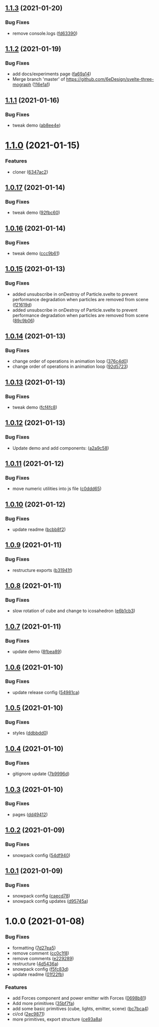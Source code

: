 ## [1.1.3](https://github.com/6eDesign/svelte-three-mograph/compare/v1.1.2...v1.1.3) (2021-01-20)


### Bug Fixes

* remove console.logs ([fd63390](https://github.com/6eDesign/svelte-three-mograph/commit/fd63390d3b12fd4ebe673d1408d1ba737387ec57))

## [1.1.2](https://github.com/6eDesign/svelte-three-mograph/compare/v1.1.1...v1.1.2) (2021-01-19)


### Bug Fixes

* add docs/experiments page ([fa69a14](https://github.com/6eDesign/svelte-three-mograph/commit/fa69a14ff9213cbbd657dd612e0e0d3af6ba99f7))
* Merge branch 'master' of https://github.com/6eDesign/svelte-three-mograph ([116e1a1](https://github.com/6eDesign/svelte-three-mograph/commit/116e1a17a1ba9640492a3202bd74d122a49b2c0a))

## [1.1.1](https://github.com/6eDesign/svelte-three-mograph/compare/v1.1.0...v1.1.1) (2021-01-16)


### Bug Fixes

* tweak demo ([ab8ee4e](https://github.com/6eDesign/svelte-three-mograph/commit/ab8ee4edce5eb80a42a3660f9af9a6bfa5b7c801))

# [1.1.0](https://github.com/6eDesign/svelte-three-mograph/compare/v1.0.17...v1.1.0) (2021-01-15)


### Features

* cloner ([6347ac2](https://github.com/6eDesign/svelte-three-mograph/commit/6347ac28667d22b743af0e5786c337e48ae8423b))

## [1.0.17](https://github.com/6eDesign/svelte-three-mograph/compare/v1.0.16...v1.0.17) (2021-01-14)


### Bug Fixes

* tweak demo ([92fbc60](https://github.com/6eDesign/svelte-three-mograph/commit/92fbc602c6d5d87964a223d45d26dec443d3738d))

## [1.0.16](https://github.com/6eDesign/svelte-three-mograph/compare/v1.0.15...v1.0.16) (2021-01-14)


### Bug Fixes

* tweak demo ([ccc9b61](https://github.com/6eDesign/svelte-three-mograph/commit/ccc9b61453ea1c437f50dc63bef2e426e2786481))

## [1.0.15](https://github.com/6eDesign/svelte-three-mograph/compare/v1.0.14...v1.0.15) (2021-01-13)


### Bug Fixes

* added unsubscribe in onDestroy of Particle.svelte to prevent performance degradation when particles are removed from scene ([f21619d](https://github.com/6eDesign/svelte-three-mograph/commit/f21619d8ef6eb367262045e8862300944e704036))
* added unsubscribe in onDestroy of Particle.svelte to prevent performance degradation when particles are removed from scene ([89c9b06](https://github.com/6eDesign/svelte-three-mograph/commit/89c9b06df174ad8339bac27b35779b7c5c2d7798))

## [1.0.14](https://github.com/6eDesign/svelte-three-mograph/compare/v1.0.13...v1.0.14) (2021-01-13)


### Bug Fixes

* change order of operations in animation loop ([376c4d0](https://github.com/6eDesign/svelte-three-mograph/commit/376c4d0e90581c4f2b78e4d39bdb6228ad6ec4a1))
* change order of operations in animation loop ([92d5723](https://github.com/6eDesign/svelte-three-mograph/commit/92d5723c52f01f6ad06b08219ebd4f8a2464f89b))

## [1.0.13](https://github.com/6eDesign/svelte-three-mograph/compare/v1.0.12...v1.0.13) (2021-01-13)


### Bug Fixes

* tweak demo ([fcf4fc8](https://github.com/6eDesign/svelte-three-mograph/commit/fcf4fc8ca596e8f649b0d37937bcb99f523ec0a2))

## [1.0.12](https://github.com/6eDesign/svelte-three-mograph/compare/v1.0.11...v1.0.12) (2021-01-13)


### Bug Fixes

* Update demo and add components: ([a2a9c58](https://github.com/6eDesign/svelte-three-mograph/commit/a2a9c58dd12fe19d76cbabfebcf995d40a2466d3))

## [1.0.11](https://github.com/6eDesign/svelte-three-mograph/compare/v1.0.10...v1.0.11) (2021-01-12)


### Bug Fixes

* move numeric utilities into js file ([c0ddd65](https://github.com/6eDesign/svelte-three-mograph/commit/c0ddd658433e0fa08df3273c617c1ad02c7c0a47))

## [1.0.10](https://github.com/6eDesign/svelte-three-mograph/compare/v1.0.9...v1.0.10) (2021-01-12)


### Bug Fixes

* update readme ([bcbb8f2](https://github.com/6eDesign/svelte-three-mograph/commit/bcbb8f2e3a0cbe5e0b9dce295b269575a4f34d84))

## [1.0.9](https://github.com/6eDesign/svelte-three-mograph/compare/v1.0.8...v1.0.9) (2021-01-11)


### Bug Fixes

* restructure exports ([b31941f](https://github.com/6eDesign/svelte-three-mograph/commit/b31941fda9e4e77d5e907033a6e3b3b239f6a10b))

## [1.0.8](https://github.com/6eDesign/svelte-three-mograph/compare/v1.0.7...v1.0.8) (2021-01-11)


### Bug Fixes

* slow rotation of cube and change to icosahedron ([e6b1cb3](https://github.com/6eDesign/svelte-three-mograph/commit/e6b1cb308355986c79de0a4ab459f1d805833919))

## [1.0.7](https://github.com/6eDesign/svelte-three-mograph/compare/v1.0.6...v1.0.7) (2021-01-11)


### Bug Fixes

* update demo ([8fbea89](https://github.com/6eDesign/svelte-three-mograph/commit/8fbea892f1a24ed67398ed6ed903012ddf239dfa))

## [1.0.6](https://github.com/6eDesign/svelte-three-mograph/compare/v1.0.5...v1.0.6) (2021-01-10)


### Bug Fixes

* update release config ([54981ca](https://github.com/6eDesign/svelte-three-mograph/commit/54981cadc7cffc567287d39fdd4b4dcb3c9ad6c9))

## [1.0.5](https://github.com/6eDesign/svelte-three-mograph/compare/v1.0.4...v1.0.5) (2021-01-10)


### Bug Fixes

* styles ([ddbbdd0](https://github.com/6eDesign/svelte-three-mograph/commit/ddbbdd0080fb91c83270a2e29d9d0ba645d85fe3))

## [1.0.4](https://github.com/6eDesign/svelte-three-mograph/compare/v1.0.3...v1.0.4) (2021-01-10)


### Bug Fixes

* gitignore update ([7b9996d](https://github.com/6eDesign/svelte-three-mograph/commit/7b9996dc1d63fbe26709c015a3a8730ce4527999))

## [1.0.3](https://github.com/6eDesign/svelte-three-mograph/compare/v1.0.2...v1.0.3) (2021-01-10)


### Bug Fixes

* pages ([dd49412](https://github.com/6eDesign/svelte-three-mograph/commit/dd4941205fd973b514757d326d3d221d5276993f))

## [1.0.2](https://github.com/6eDesign/svelte-three-mograph/compare/v1.0.1...v1.0.2) (2021-01-09)


### Bug Fixes

* snowpack config ([54df940](https://github.com/6eDesign/svelte-three-mograph/commit/54df940253d01a38f98b8c3a65ddb088f969903b))

## [1.0.1](https://github.com/6eDesign/svelte-three-mograph/compare/v1.0.0...v1.0.1) (2021-01-09)


### Bug Fixes

* snowpack config ([caecd78](https://github.com/6eDesign/svelte-three-mograph/commit/caecd78cd2d4739f3e4420fb30a24a1bd525d389))
* snowpack config updates ([d95745a](https://github.com/6eDesign/svelte-three-mograph/commit/d95745af52733a47160f3f2bea8ab2cba06e84ff))

# 1.0.0 (2021-01-08)


### Bug Fixes

* formatting ([7d27ea5](https://github.com/6eDesign/svelte-three-mograph/commit/7d27ea5055dd90839cc3455149df7c68e60329dd))
* remove comment ([cc0c1f8](https://github.com/6eDesign/svelte-three-mograph/commit/cc0c1f855413ffd5cc267f63c1a5e519847c32f7))
* remove comments ([e229289](https://github.com/6eDesign/svelte-three-mograph/commit/e229289930155c55d6416db172fd6da385c86b20))
* restructure ([4d5436a](https://github.com/6eDesign/svelte-three-mograph/commit/4d5436ac2fb1fd3f30d5a8a095bbbc8dfa2a1d0e))
* snowpack config ([f5fc83d](https://github.com/6eDesign/svelte-three-mograph/commit/f5fc83d42ade7295b3ec3024db82e5fa94c861e9))
* update readme ([01f22fb](https://github.com/6eDesign/svelte-three-mograph/commit/01f22fb4879de770a2fa9b4f865b08e8035294af))


### Features

* add Forces component and power emitter with Forces ([0698b81](https://github.com/6eDesign/svelte-three-mograph/commit/0698b81cc4674e328c180703e2d83e3a12d4e7ab))
* Add more primitives ([35bf7fa](https://github.com/6eDesign/svelte-three-mograph/commit/35bf7fa8703107e08bab9b7af8583e5263ce6c1c))
* add some basic primitives (cube, lights, emitter, scene) ([bc7bca4](https://github.com/6eDesign/svelte-three-mograph/commit/bc7bca401a69a730154327755235080a2ece0512))
* ci/cd ([2ec9871](https://github.com/6eDesign/svelte-three-mograph/commit/2ec9871056afd3d518f84c94c8776f923927d191))
* more primitives, export structure ([ce93a8a](https://github.com/6eDesign/svelte-three-mograph/commit/ce93a8a5927ba801240ec13ba870d0de80de83e0))
